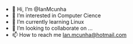 - 👋 Hi, I’m @IanMcunha
- 👀 I’m interested in Computer Cience
- 🌱 I’m currently learning Linux
- 💞️ I’m looking to collaborate on ...
- 📫 How to reach me Ian.mcunha@hotmail.com

<!---
IanMcunha/IanMcunha is a ✨ special ✨ repository because its `README.md` (this file) appears on your GitHub profile.
You can click the Preview link to take a look at your changes.
--->
